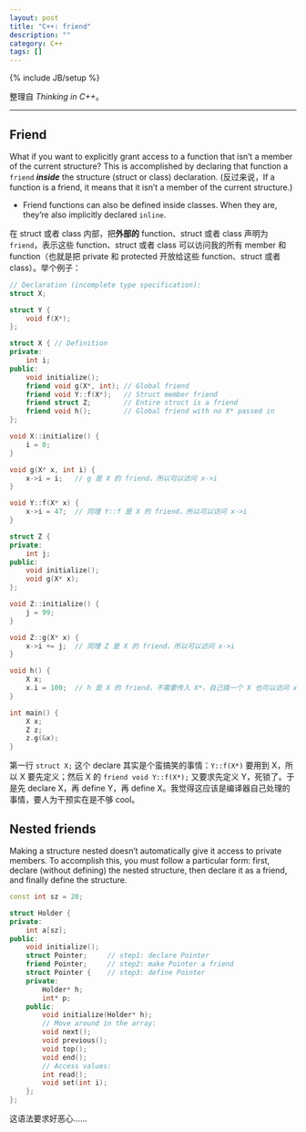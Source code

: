 ```yaml
---
layout: post
title: "C++: friend"
description: ""
category: C++
tags: []
---
```

{% include JB/setup %}

整理自 _Thinking in C++_。

-----

## Friend

What if you want to explicitly grant access to a function that isn’t a member of the current structure? This is accomplished by declaring that function a `friend` _**inside**_ the structure (struct or class) declaration. (反过来说，If a function is a friend, it means that it
isn’t a member of the current structure.)

- Friend functions can also be defined inside classes. When they are, they’re also implicitly declared `inline`.

在 struct 或者 class 内部，把**外部的** function、struct 或者 class 声明为 `friend`，表示这些 function、struct 或者 class 可以访问我的所有 member 和 function（也就是把 private 和 protected 开放给这些 function、struct 或者 class）。举个例子：

```cpp
// Declaration (incomplete type specification):
struct X;

struct Y {
	void f(X*);
};

struct X { // Definition
private:
	int i;
public:
	void initialize();
	friend void g(X*, int);	// Global friend
	friend void Y::f(X*);	// Struct member friend
	friend struct Z;		// Entire struct is a friend
	friend void h();		// Global friend with no X* passed in
};

void X::initialize() {
	i = 0;
}

void g(X* x, int i) {
	x->i = i; 	// g 是 X 的 friend，所以可以访问 x->i
}

void Y::f(X* x) {
	x->i = 47;	// 同理 Y::f 是 X 的 friend，所以可以访问 x->i
}

struct Z {
private:
	int j;
public:
	void initialize();
	void g(X* x);
};

void Z::initialize() {
	j = 99;
}

void Z::g(X* x) {
	x->i += j;	// 同理 Z 是 X 的 friend，所以可以访问 x->i
}

void h() {
	X x;
	x.i = 100;	// h 是 X 的 friend，不需要传入 X*，自己搞一个 X 也可以访问 x->i
}

int main() {
	X x;
	Z z;
	z.g(&x);
}
```

第一行 `struct X;` 这个 declare 其实是个蛮搞笑的事情：`Y::f(X*)` 要用到 X，所以 X 要先定义；然后 X 的 `friend void Y::f(X*);` 又要求先定义 Y，死锁了。于是先 declare X，再 define Y，再 define X。我觉得这应该是编译器自己处理的事情，要人为干预实在是不够 cool。

## Nested friends

Making a structure nested doesn’t automatically give it access to private members. To accomplish this, you must follow a particular form: first, declare (without defining) the nested structure, then declare it as a friend, and finally define the structure.

```cpp
const int sz = 20;

struct Holder {
private:
	int a[sz];
public:
	void initialize();
	struct Pointer;		// step1: declare Pointer
	friend Pointer;		// step2: make Pointer a friend
	struct Pointer {	// step3: define Pointer
	private:
		Holder* h;
		int* p;
	public:
		void initialize(Holder* h);
		// Move around in the array:
		void next();
		void previous();
		void top();
		void end();
		// Access values:
		int read();
		void set(int i);
	};
};
```

这语法要求好恶心……

